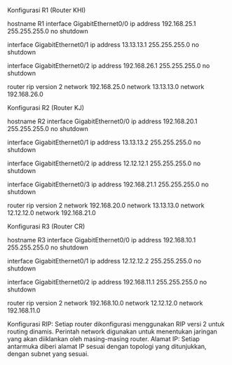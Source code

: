 Konfigurasi R1 (Router KHI)

hostname R1
interface GigabitEthernet0/0
 ip address 192.168.25.1 255.255.255.0
 no shutdown

interface GigabitEthernet0/1
 ip address 13.13.13.1 255.255.255.0
 no shutdown

interface GigabitEthernet0/2
 ip address 192.168.26.1 255.255.255.0
 no shutdown

router rip
 version 2
 network 192.168.25.0
 network 13.13.13.0
 network 192.168.26.0

Konfigurasi R2 (Router KJ)

hostname R2
interface GigabitEthernet0/0
 ip address 192.168.20.1 255.255.255.0
 no shutdown

interface GigabitEthernet0/1
 ip address 13.13.13.2 255.255.255.0
 no shutdown

interface GigabitEthernet0/2
 ip address 12.12.12.1 255.255.255.0
 no shutdown

interface GigabitEthernet0/3
 ip address 192.168.21.1 255.255.255.0
 no shutdown

router rip
 version 2
 network 192.168.20.0
 network 13.13.13.0
 network 12.12.12.0
 network 192.168.21.0

Konfigurasi R3 (Router CR)

hostname R3
interface GigabitEthernet0/0
 ip address 192.168.10.1 255.255.255.0
 no shutdown

interface GigabitEthernet0/1
 ip address 12.12.12.2 255.255.255.0
 no shutdown

interface GigabitEthernet0/2
 ip address 192.168.11.1 255.255.255.0
 no shutdown

router rip
 version 2
 network 192.168.10.0
 network 12.12.12.0
 network 192.168.11.0

Konfigurasi RIP: Setiap router dikonfigurasi menggunakan RIP versi 2 untuk routing dinamis. Perintah network digunakan untuk menentukan jaringan yang akan diiklankan oleh masing-masing router.
Alamat IP: Setiap antarmuka diberi alamat IP sesuai dengan topologi yang ditunjukkan, dengan subnet yang sesuai.
